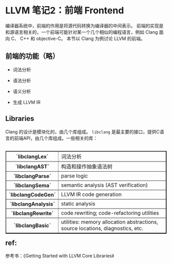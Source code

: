 
# LLVM 笔记2：前端 Frontend

编译器系统中，前端的作用是将源代码转换为编译器的中间表示。
前端的实现是和源语言相关的，一个前端可能针对某一个几个相似的编程语言，例如 Clang 面向 C、 C++ 和 objective-C。
本节以 Clang 为例讨论 LLVM 的前端。

## 前端的功能（略）

- 词法分析

- 语法分析

- 语义分析

- 生成 LLVM IR

## Libraries

Clang 的设计是模块化的，由几个库组成。
`libclang` 是最主要的接口，提供C语言的前端API，由几个库组成。一些相关的库：

<table border="2" align="left">
  <tr>
    <th>`libclangLex`</th>
    <td> 词法分析 </td>
  </tr>
  <tr>
    <th>`libclangAST`</th>
    <td> 构造和操作抽象语法树</td>
  </tr>
  <tr>
    <th>`libclangParse`</th>
    <td> parse logic </td>
  </tr>
  <tr>
    <th>`libclangSema`</th>
    <td> semantic analysis (AST verification) </td>
  </tr>
  <tr>
    <th>`libclangCodeGen`</th>
    <td> LLVM IR code generation </td>
  </tr>
  <tr>
    <th>`libclangAnalysis`</th>
    <td> static analysis </td>
  </tr>
  <tr>
    <th>`libclangRewrite`</th>
    <td> code rewriting; code-refactoring utilities </td>
  </tr>
  <tr>
    <th>`libclangBasic`</th>
    <td> utilities: memory allocation
abstractions, source locations, diagnostics, etc. </td>
  </tr>
</table>

## ref:

参考书：《Getting Started with LLVM Core Libraries》

<br/><br/>
